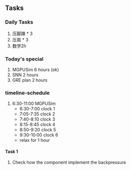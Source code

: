## Tasks
### Daily Tasks
1. 压脚踝 * 3
2. 压肩 * 3
3. 数学2h

### Today's special
1. MGPUSim 6 hours (ok)
2. SNN 2 hours
3. GRE plan 2 hours

### timeline-schedule
1. 6:30-11:00 MGPUSim
   * 6:30-7:00 clock 1
   * 7:05-7:35 clock 2
   * 7:40-8:10 clock 3
   * 8:15-8:45 clock 4
   * 8:50-9:20 clock 5
   * 9:30-10:00 clock 6
   * relax for 1 hour


#### Task 1
1. Check how the component implement the backpressure

